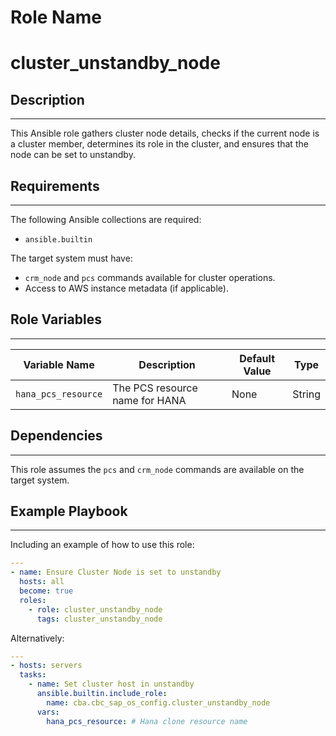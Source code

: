 Role Name
=========

# cluster_unstandby_node

## Description
------------
This Ansible role gathers cluster node details, checks if the current node is a cluster member, determines its role in the cluster, and ensures that the node can be set to unstandby.

## Requirements
------------
The following Ansible collections are required:

- `ansible.builtin`

The target system must have:
- `crm_node` and `pcs` commands available for cluster operations.
- Access to AWS instance metadata (if applicable).

## Role Variables
--------------

| Variable Name        | Description                                            | Default Value | Type   |
|----------------------|--------------------------------------------------------|--------------|--------|
| `hana_pcs_resource`  | The PCS resource name for HANA                        | None         | String |

## Dependencies
------------
This role assumes the `pcs` and `crm_node` commands are available on the target system.

## Example Playbook
----------------

Including an example of how to use this role:

```yaml
---
- name: Ensure Cluster Node is set to unstandby
  hosts: all
  become: true
  roles:
    - role: cluster_unstandby_node
      tags: cluster_unstandby_node

```

Alternatively:

```yaml
---
- hosts: servers
  tasks:
    - name: Set cluster host in unstandby
      ansible.builtin.include_role:
        name: cba.cbc_sap_os_config.cluster_unstandby_node
      vars:
        hana_pcs_resource: # Hana clone resource name
```
